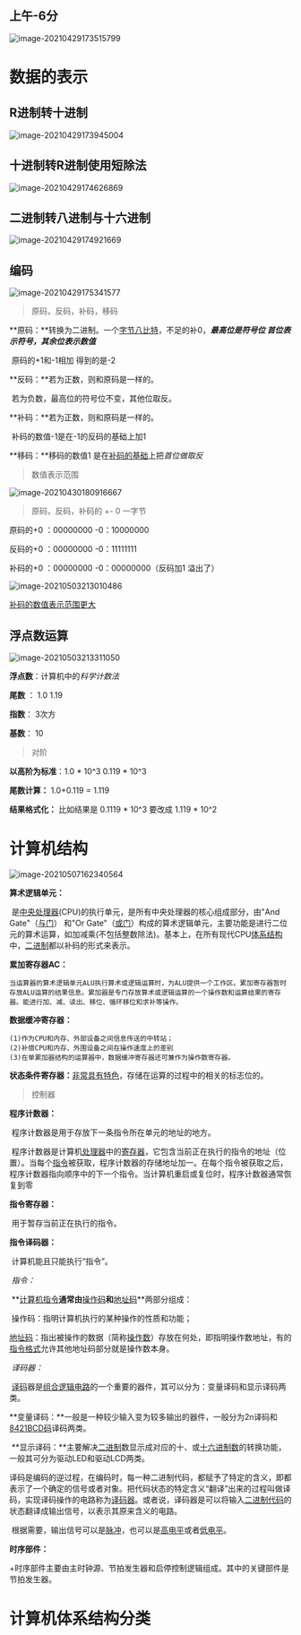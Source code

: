 ## 上午-6分

![image-20210429173515799](D:\Stefan\Documents\typoma\resultImg\image-20210429173515799.png)

# 数据的表示

## R进制转十进制

![image-20210429173945004](D:\Stefan\Documents\typoma\resultImg\image-20210429173945004.png)

## 十进制转R进制使用短除法

![image-20210429174626869](D:\Stefan\Documents\typoma\resultImg\image-20210429174626869.png)

## 二进制转八进制与十六进制

![image-20210429174921669](D:\Stefan\Documents\typoma\resultImg\image-20210429174921669.png)

## 编码

![image-20210429175341577](D:\Stefan\Documents\typoma\resultImg\image-20210429175341577.png)

> 原码，反码，补码，移码

**原码：**转换为二进制。一个<u>字节八比特</u>，不足的补0，***最高位是符号位 首位表示符号，其余位表示数值***

​		  原码的+1和-1相加 得到的是-2

**反码：**若为正数，则和原码是一样的。

​		  若为负数，最高位的符号位不变，其他位取反。

**补码：**若为正数，则和原码是一样的。

​			补码的数值-1是在-1的反码的基础上加1

**移码：**移码的数值1 是在<u>补码的基础</u>上把*首位做取反*

> 数值表示范围

![image-20210430180916667](D:\Stefan\Documents\typoma\resultImg\image-20210430180916667.png)

> 原码，反码，补码的 +- 0  一字节

原码的+0 ：00000000   -0：10000000

反码的+0 ：00000000   -0：11111111

补码的+0 ：00000000   -0：00000000（反码加1  溢出了）

![image-20210503213010486](D:\Stefan\Documents\typoma\resultImg\image-20210503213010486.png)

<u>补码的数值表示范围更大</u>



## 浮点数运算

![image-20210503213311050](D:\Stefan\Documents\typoma\resultImg\image-20210503213311050.png)

**浮点数**：计算机中的*科学计数法*

**尾数** ： 1.0    1.19

**指数**： 3次方

**基数**： 10

> 对阶

**以高阶为标准**：1.0 * 10^3    0.119 * 10^3

**尾数计算：** 1.0+0.119 = 1.119

**结果格式化：** 比如结果是 0.1119 * 10^3  要改成 1.119 * 10^2



# 计算机结构

![image-20210507162340564](D:\Stefan\Documents\typoma\resultImg\image-20210507162340564.png)

**算术逻辑单元：**

​	是[中央处理器](https://baike.baidu.com/item/中央处理器)(CPU)的执行单元，是所有中央处理器的核心组成部分，由"And Gate"（[与门](https://baike.baidu.com/item/与门)） 和"Or Gate"（[或门](https://baike.baidu.com/item/或门)）构成的算术逻辑单元，主要功能是进行二位元的算术运算，如加减乘(不包括整数除法)。基本上，在所有现代CPU[体系结构](https://baike.baidu.com/item/体系结构)中，[二进制](https://baike.baidu.com/item/二进制)都以补码的形式来表示。

**累加寄存器AC：**

```
当运算器的算术逻辑单元ALU执行算术或逻辑运算时，为ALU提供一个工作区。累加寄存器暂时存放ALU运算的结果信息。累加器是专门存放算术或逻辑运算的一个操作数和运算结果的寄存器。能进行加、减、读出、移位、循环移位和求补等操作。
```

**数据缓冲寄存器：**

```
(1)作为CPU和内存、外部设备之间信息传送的中转站；
(2)补偿CPU和内存、外围设备之间在操作速度上的差别
(3)在单累加器结构的运算器中，数据缓冲寄存器还可兼作为操作数寄存器。
```

**状态条件寄存器：**<u>非常具有特色</u>，存储在运算的过程中的相关的标志位的。



> 控制器

**程序计数器：**

​	程序计数器是用于存放下一条指令所在单元的地址的地方。

​	程序计数器是计算机[处理器](https://baike.baidu.com/item/处理器)中的[寄存器](https://baike.baidu.com/item/寄存器)，它包含当前正在执行的指令的地址（位置）。当每个[指令](https://baike.baidu.com/item/指令)被获取，程序计数器的存储地址加一。在每个指令被获取之后，程序计数器指向顺序中的下一个指令。当计算机重启或复位时，程序计数器通常恢复到零

**指令寄存器：**

​	用于暂存当前正在执行的指令。

**指令译码器：**

​	计算机能且只能执行“指令”。

​	*指令：*

​		**[计算机指令](https://baike.baidu.com/item/计算机指令)**通常由**[操作码](https://baike.baidu.com/item/操作码)**和**[地址码](https://baike.baidu.com/item/地址码)**两部分组成：

​		操作码：指明计算机执行的某种操作的性质和功能；

[		地址码](https://baike.baidu.com/item/地址码)：指出被操作的数据（简称[操作数](https://baike.baidu.com/item/操作数)）存放在何处，即指明操作数地址，有的[指令格式](https://baike.baidu.com/item/指令格式)允许其他地址码部分就是操作数本身。

​	*译码器：*

​		[译码](https://baike.baidu.com/item/译码)器是[组合逻辑电路](https://baike.baidu.com/item/组合逻辑电路)的一个重要的器件，其可以分为：变量译码和显示译码两类。

​		**变量译码：**一般是一种较少输入变为较多输出的器件，一般分为2n译码和[8421BCD码](https://baike.baidu.com/item/8421BCD码)译码两类。

​		**显示译码：**主要解决[二进制](https://baike.baidu.com/item/二进制)数显示成对应的十、或[十六进制数](https://baike.baidu.com/item/十六进制数)的转换功能，一般其可分为驱动LED和驱动LCD两类。

​		译码是编码的逆过程，在编码时，每一种二进制代码，都赋予了特定的含义，即都表示了一个确定的信号或者对象。把代码状态的特定含义“翻译”出来的过程叫做译码，实现译码操作的电路称为[译码器](https://baike.baidu.com/item/译码器/4882151)。或者说，译码器是可以将输入[二进制代码](https://baike.baidu.com/item/二进制代码)的状态翻译成输出信号，以表示其原来含义的电路。

​		根据需要，输出信号可以是[脉冲](https://baike.baidu.com/item/脉冲)，也可以是[高电平](https://baike.baidu.com/item/高电平)或者[低电平](https://baike.baidu.com/item/低电平)。

**时序部件：**

​	+时序部件主要由主时钟源、节拍发生器和启停控制逻辑组成。其中的关键部件是节拍发生器。

# 计算机体系结构分类














